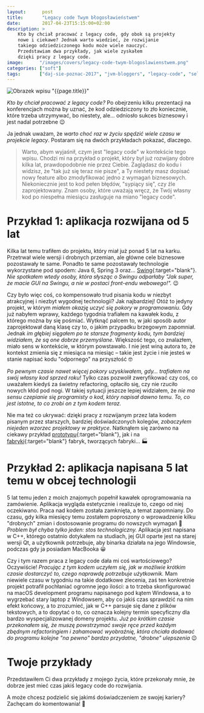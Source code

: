 ```yaml
---
layout:      post
title:       "Legacy code Twym błogosławieństwem"
date:        2017-04-23T15:15:00+02:00
description: >
    Kto by chciał pracować z legacy code, gdy obok są projekty
    nowe i ciekawe? Jednak warto wiedzieć, że rozwijanie 
    takiego odziedziczonego kodu może wiele nauczyć.
    Przedstawiam dwa przykłady, jak wiele zyskałem
    dzięki pracy z legacy code.
image:      "/images/covers/legacy-code-twym-blogoslawienstwem.png"
categories: ["soft"]
tags:       ["daj-sie-poznac-2017", "jvm-bloggers", "legacy-code", "self-development"]
---
```


![Obrazek wpisu "{{page.title}}"]( /images/covers/legacy-code-twym-blogoslawienstwem.png )

*Kto by chciał pracować z legacy code?* Po obejrzeniu kilku prezentacji
na konferencjach można by uznać, że kod odziedziczony to zło koniecznie,
które trzeba utrzymywać, bo niestety, ale… odniosło sukces
biznesowy i jest nadal potrzebne 😉

Ja jednak uważam, że *warto choć raz w życiu spędzić wiele czasu
w projekcie legacy*. Postaram się na dwóch przykładach pokazać, dlaczego.

> Warto, abym wyjaśnił, czym jest "legacy code" w kontekście
tego wpisu. Chodzi mi na przykład o projekt, który był już rozwijany
dobre kilka lat, prawdopodobnie nie przez Ciebie. Zaglądasz do kodu
i widzisz, że "tak już się teraz nie pisze", a Ty niestety masz dopisać
nowy feature albo zmodyfikować jedno z wymagań biznesowych.
Niekoniecznie jest to kod pełen błędów, "sypiący się", czy źle
zaprojektowany. Znam osoby, które uważają wręcz, że Twój własny kod
po niespełna miesiącu zasługuje na miano "legacy code".

# Przykład 1: aplikacja rozwijana od 5 lat

Kilka lat temu trafiłem do projektu, który miał już ponad 5 lat na karku.
Przetrwał wiele wersji i drobnych przemian, ale główne cele biznesowe
pozostawały te same. Ponadto te same pozostawały technologie
wykorzystane pod spodem: Java 6, Spring 3 oraz… 
[Swing]( https://en.wikipedia.org/wiki/Swing_(Java) ){:target="blank"}.
*Nie spotkałem wtedy osoby, która słysząc o Swingu odparłaby "Jak super,
że macie GUI na Swingu, a nie w postaci front-endu webowego!".* 😉

Czy było więc coś, co kompensowało trud pisania kodu w niezbyt atrakcyjnej
i niezbyt wygodnej technologii? Jak najbardziej! Otóż to jedyny projekt,
w którym *miałem okazję uczyć się pokory w programowaniu*. Gdy już nabyłem wprawy,
każdego tygodnia trafiałem na kawałek kodu, z którego można by się pośmiać.
Wytknąć palcem to, w jaki sposób autor zaprojektował daną klasę czy to, o jakim
przypadku brzegowym zapomniał. Jednak *im głębiej sięgałem po te starsze
fragmenty kodu, tym bardziej widziałem, że są one dobrze przemyślane*. Większość tego,
co znalazłem, miało sens w kontekście, w którym powstawało.
I nie jest winą autora to, że kontekst zmienia się z miesiąca
na miesiąc – takie jest życie i nie jesteś w stanie napisać kodu
"odpornego" na przyszłość 🤓

*Po pewnym czasie nawet więcej pokory uzyskiwałem, gdy… trafiałem na swój własny kod
sprzed roku!* Tylko czas pozwolił zweryfikować czy coś, co uważałem
kiedyś za świetny refactoring, opłaciło się, czy nie rzuciło
nowych kłód pod nogi. W takiej sytuacji jeszcze lepiej widziałem,
że *nie ma sensu czepianie się programisty o kod, który napisał dawno temu.
To, co jest istotne, to co zrobi on z tym kodem teraz.*

Nie ma też co ukrywać: dzięki pracy z rozwijanym przez lata kodem
pisanym przez starszych, bardziej doświadczonych kolegów, *zobaczyłem
niejeden wzorzec projektowy w praktyce*. Natknąłem się zarówno na  ciekawy
przykład [prototypu]( https://en.wikipedia.org/wiki/Prototype_pattern ){:target="blank"},
jak i na [fabryki]( https://en.wikipedia.org/wiki/Factory_(object-oriented_programming) ){:target="blank"}
fabryk, tworzących fabryki… 🏭

# Przykład 2: aplikacja napisana 5 lat temu w obcej technologii

5 lat temu jeden z moich znajomych popełnił kawałek oprogramowania
na zamówienie. Aplikacja wygląda estetycznie i realizuje 
to, czego od niej oczekiwano. Praca nad kodem została zamknięta,
a temat zapomniany. Do czasu, gdy kilka miesięcy temu
zostałem poproszony o wprowadzenie kilku "drobnych" zmian i dostosowanie
programu do nowszych wymagań 🙂 *Problem był chyba tylko jeden: stos technologiczny.*
Aplikacja jest napisana w C++, którego ostatnio dotykałem na studiach,
jej GUI oparte jest na starej wersji Qt, a użytkownik potrzebuje,
aby binarka działała na jego Windowsie, podczas gdy ja posiadam MacBooka 😀

Czy i tym razem praca z legacy code dała mi coś wartościowego? Oczywiście!
*Pracując z tym kodem uczyłem się, jak w możliwie krótkim czasie dostarczyć to,
czego naprawdę potrzebuje użytkownik.* Mam niewiele czasu w tygodniu na takie
dodatkowe zlecenia, zaś ten konkretnie projekt potrafił pochłaniać ogromne jego
ilości: a to trzeba skonfigurować na macOS development programu napisanego
pod kątem Windowsa, a to wygrzebać stary laptop z Windowsem, aby co jakiś czas
sprawdzić na nim efekt końcowy, a to zrozumieć, jak w C++ parsuje się 
dane z plików tekstowych, a to dopytać o to, co oznacza kolejny 
termin specyficzny dla bardzo wyspecjalizowanej domeny projektu.
*Już po krótkim czasie przekonałem się, że muszę powstrzymać swoje
ręce przed każdym zbędnym refactoringiem i zahamować wyobraźnię,
która chciała dodawać do programu kolejne "na pewno" bardzo przydatne,
"drobne" ulepszenia* 😉

# Twoje przykłady

Przedstawiłem Ci dwa przykłady z mojego życia, które przekonały mnie,
że dobrze jest mieć czas jakiś legacy code do rozwijania.

A może chcesz podzielić się jakimś doświadczeniem ze swojej kariery?
Zachęcam do komentowania! 🙂 

